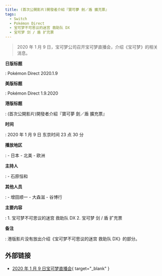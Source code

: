 ```yaml
---
title: (首次公開影片)開發者介紹『寶可夢 劍／盾 擴充票』
tags:
  - Switch
  - Pokémon Direct
  - 宝可梦不可思议的迷宫 救助队 DX
  - 宝可梦 剑 / 盾 扩充票
---
```


> 2020 年 1 月 9 日，宝可梦公司召开宝可梦直播会，介绍《宝可梦》的相关消息。

**日版标题**

:   Pokémon Direct 2020.1.9

**美版标题**

:   Pokémon Direct 1.9.2020

**港版标题**

:   (首次公開影片)開發者介紹『寶可夢 劍／盾 擴充票』

**时间**

:   2020 年 1 月 9 日 东京时间 23 点 30 分

**播放地区**

:   - 日本
    - 北美
    - 欧洲

**主持人**

:   - 石原恒和

**其他人员**

:   - 增田顺一
    - 大森滋
    - 谷博行

**主要内容**

:   1. 宝可梦不可思议的迷宫 救助队 DX
    2. 宝可梦 剑 / 盾 扩充票

**备注**

:   港版影片没有放出介绍《宝可梦不可思议的迷宫 救助队 DX》的部分。

## 外部链接

- [2020 年 1 月 9 日宝可梦直播会](https://www.bilibili.com/video/BV12X4y1u7Eh/){ target="_blank" }
